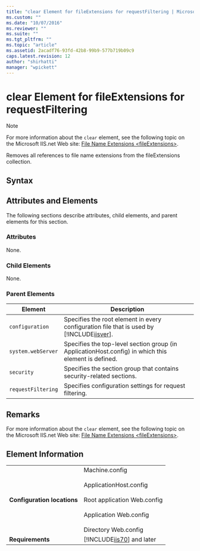 ```yaml
---
title: "clear Element for fileExtensions for requestFiltering | Microsoft Docs"
ms.custom: ""
ms.date: "10/07/2016"
ms.reviewer: ""
ms.suite: ""
ms.tgt_pltfrm: ""
ms.topic: "article"
ms.assetid: 2acadf76-93fd-42b8-99b9-577b719b09c9
caps.latest.revision: 12
author: "shirhatti"
manager: "wpickett"
---
```

# clear Element for fileExtensions for requestFiltering
> [!NOTE]
>  For more information about the `clear` element, see the following topic on the Microsoft IIS.net Web site: [File Name Extensions \<fileExtensions>](http://www.iis.net/ConfigReference/system.webServer/security/requestFiltering/fileExtensions).  
  
 Removes all references to file name extensions from the fileExtensions collection.  
  
## Syntax  
  
## Attributes and Elements  
 The following sections describe attributes, child elements, and parent elements for this section.  
  
### Attributes  
 None.  
  
### Child Elements  
 None.  
  
### Parent Elements  
  
|Element|Description|  
|-------------|-----------------|  
|`configuration`|Specifies the root element in every configuration file that is used by [!INCLUDE[iisver](../../reference/admin/includes/iisver-md.md)].|  
|`system.webServer`|Specifies the top-level section group (in ApplicationHost.config) in which this element is defined.|  
|`security`|Specifies the section group that contains security-related sections.|  
|`requestFiltering`|Specifies configuration settings for request filtering.|  
  
## Remarks  
 For more information about the `clear` element, see the following topic on the Microsoft IIS.net Web site: [File Name Extensions \<fileExtensions>](http://www.iis.net/ConfigReference/system.webServer/security/requestFiltering/fileExtensions).  
  
## Element Information  
  
|||  
|-|-|  
|**Configuration locations**|Machine.config<br /><br /> ApplicationHost.config<br /><br /> Root application Web.config<br /><br /> Application Web.config<br /><br /> Directory Web.config|  
|**Requirements**|[!INCLUDE[iis70](../../reference/admin/includes/iis70-md.md)] and later|